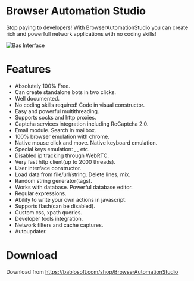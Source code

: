 # Browser Automation Studio
Stop paying to developers! With BrowserAutomationStudio you can create rich and powerfull network applications with no coding skills!

![Bas Interface](https://bablosoft.com/uploads/BasInterface.png)


# Features

* Absolutely 100% Free.
* Can create standalone bots in two clicks.
* Well documented.
* No coding skills required! Code in visual constructor.
* Easy and powerful multithreading.
* Supports socks and http proxies.
* Captcha services integration including ReCaptcha 2.0.
* Email module. Search in mailbox.
* 100% browser emulation with chrome.
* Native mouse click and move. Native keyboard emulation.
* Special keys emulation: <Tab>, <Ctrl>, etc.
* Disabled ip tracking through WebRTC.
* Very fast http client(up to 2000 threads).
* User interface constructor.
* Load data from file/url/string. Delete lines, mix.
* Random string generator(tags).
* Works with database. Powerful database editor.
* Regular expressions.
* Ability to write your own actions in javascript.
* Supports flash(can be disabled).
* Custom css, xpath queries.
* Developer tools integration.
* Network filters and cache captures.
* Autoupdater.

# Download

Download from https://bablosoft.com/shop/BrowserAutomationStudio
